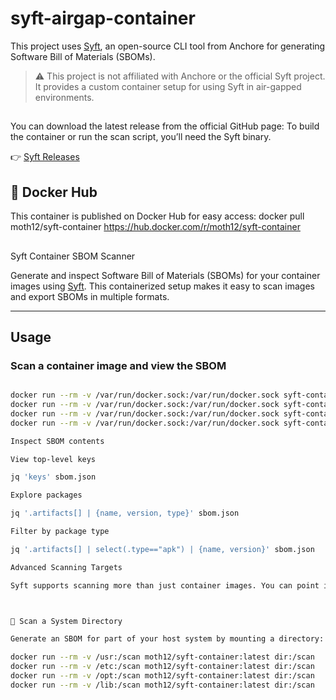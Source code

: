 # syft-airgap-container
This project uses [Syft](https://github.com/anchore/syft), an open-source CLI tool from Anchore for generating Software Bill of Materials (SBOMs).
> ⚠️ This project is not affiliated with Anchore or the official Syft project. It provides a custom container setup for using Syft in air-gapped environments.
>

## 
You can download the latest release from the official GitHub page:
To build the container or run the scan script, you’ll need the Syft binary.

👉 [Syft Releases](https://github.com/anchore/syft/releases)

##

## 🐳 Docker Hub

This container is published on Docker Hub for easy access:
docker pull moth12/syft-container
https://hub.docker.com/r/moth12/syft-container
##
Syft Container SBOM Scanner

Generate and inspect Software Bill of Materials (SBOMs) for your container images using [Syft](https://github.com/anchore/syft). This containerized setup makes it easy to scan images and export SBOMs in multiple formats.

---

## Usage

### Scan a container image and view the SBOM

```bash

docker run --rm -v /var/run/docker.sock:/var/run/docker.sock syft-container alpine:latest Export SBOMs in different formats
docker run --rm -v /var/run/docker.sock:/var/run/docker.sock syft-container alpine:latest -o json > sbom.json
docker run --rm -v /var/run/docker.sock:/var/run/docker.sock syft-container alpine:latest -o cyclonedx-json > sbom-cyclonedx.json
docker run --rm -v /var/run/docker.sock:/var/run/docker.sock syft-container alpine:latest -o spdx-json > sbom-spdx.json

Inspect SBOM contents

View top-level keys

jq 'keys' sbom.json

Explore packages

jq '.artifacts[] | {name, version, type}' sbom.json

Filter by package type

jq '.artifacts[] | select(.type=="apk") | {name, version}' sbom.json

Advanced Scanning Targets

Syft supports scanning more than just container images. You can point it at directories, archives, Git repos, and even running containers.



📁 Scan a System Directory

Generate an SBOM for part of your host system by mounting a directory:

docker run --rm -v /usr:/scan moth12/syft-container:latest dir:/scan
docker run --rm -v /etc:/scan moth12/syft-container:latest dir:/scan
docker run --rm -v /opt:/scan moth12/syft-container:latest dir:/scan
docker run --rm -v /lib:/scan moth12/syft-container:latest dir:/scan


